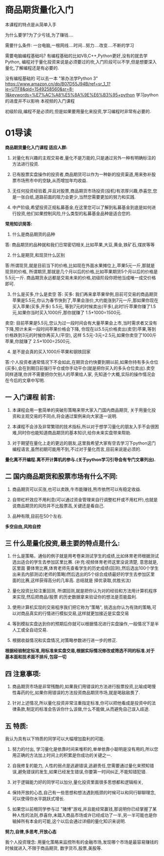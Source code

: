 
# 商品期货量化入门

本课程的特点是从简单入手

为什么要学?为了少亏钱,为了赚钱....

需要什么条件: 一台电脑,一根网线....时间...努力....改变....不断的学习

需要电脑编程基础吗? 有编程基础的比如VB,C++,Python更好,没有的就去学Python, 编程对于量化投资来说是必须要过的坎,入门阶段可以不学,但是想要深入量化,了解编程还是有必要的.

没有编程基础的 可以去一本 "笨办法学Python 3" https://www.amazon.cn/dp/B07D55J94B/ref=sr_1_1?ie=UTF8&qid=1549258560&sr=8-1&keywords=%E7%AC%A8%E5%8A%9E%E6%B3%95+python 学习python的进度并不以影响 本视频的入门课程

初级阶段,编程不是必须的,但是如果要用量化来投资,学习编程时非常有必要的.



# 01导读

**商品期货量化入门课程 适应人群:**

1. 对量化有兴趣的主观交易者,量化不是万能的,只是通过另外一种有明确标注的方法进行投资.

2. 已有股票实盘操作的投资者,商品期货可以作为一种新的投资渠道,用来弥补股票市场熊市中的空缺,从而增加年均收益.

3. 无任何投资经验着,并且对股票,商品期货市场投资(投机)有浓厚兴趣,恭喜您,您是一张白纸,道路前面的阻力会更少,当然您需要更加的努力和实践.

4. 中产阶级,希望投资正规私募基金,在这里您可以了解到私募基金到底是如何进行投资,他们如果控制风险,什么类型的私募基金品种是适合您的.


**常用知识简答:**

1. 什么是商品期货的品种

答: 商品期货的品种就和我们日常密切相关,比如苹果,大豆,黄金,铁矿石,煤炭等等

2. 什么是期货,和现货什么区别

答:所谓现货,就是目前当下的价格,比如现在外面水果摊位上,苹果5元一斤,那就是现货的价格, 所谓期货,那就是几个月以后的价格,比如苹果期货5个月以后的价格是5.5元一斤. 商品期货永远都是交易未来的价格,初级阶段你把他当成唯一成交价格即可.

3. 什么是买多,什么是卖空
答:
买多: 我们再来拿苹果举例,目前可交易的商品期货苹果是5.5元,你认为春节快到了,苹果会涨价,大约能涨到7元一斤,那如果你现在买入苹果(买多,开多) 5.5元, 等到7元的时候卖出(平多),此时1斤苹果你赚了1.5元,如果你当时买入1000斤,那你就赚了 1.5*1000=1500元.

卖空: 目前苹果是5.5元,您认为过一段时间会有大量苹果会上市,当时需求者又没有下降,预计未来一段时间苹果价格会下降, 你现在以5.5元价格卖出(卖空)苹果,等到价格跌到3元的时候你再买入(平空), 这样 5.5元-3元=2.5元,如果你卖空了1000斤苹果,你就赚了 2.5*1000=2500元.

4. 是不是会真的买入1000斤苹果和钢铁回家

答:个人投资者通常情况下不会如此,在期货合约快要到期以前,如果你持有多头仓位(买多),会在到期日前强行平仓或你手动平仓(就是把你买入的多头仓位卖出).卖空同样道理,你并不需要把你欠别人的苹果给人家, 先知道个大概,实际的操作情况会在今后的文章中写明.

## 一 入门课程 前言:

1. 本课程会用一套简单的突破形策略来带大家入门国内商品期货, 关于用量化投资和主观交易的不同点,将会通过案例来向大家逐一说明.

2. 本课程不会涉及非常繁琐的技术指标,所以对于想学习量化的朋友入手不会很困难,同时你也能知道商品期货的基本知识,给你未来实盘带来帮助.

3. 对于期望在量化上走的更远的朋友,这里我希望大家有空去学习下python这门编程语言,虽然初期可能用不到,不过对于量化而言,目前来说是必须的.

**量化离不开编程.离不开计算机的参与.(关于python学习引导会有专门文章列出).**



## 二 国内商品期货和股票市场有什么不同:

1. 商品期货可以买涨,也可以卖跌,牛市能赚钱,熊市依然可以有稳定收益.

2. 自带杠杆效应不用利息(可以通过资金管理来自行调整杠杆或不用杠杆),也就是说商品期货的风险并不比股票高,关键还是看自己.

3. 品种有限,目前在50个左右.

**多空自由,风险自控**


## 三 什么是量化投资,最主要的特点是什么:

1. 什么是策略，通俗的例子就是用考卷来测试学生的成绩,比如体育老师根据测试选出适合的学生去参加区里比赛. 
(补充:视频体育老师这里没说清楚, 意思就是,区里面 要体育比赛,体育老师先查看学生的历史成绩(回测),然后选出100个学生出来去内部测试(老师的策略)然后选出的5个综合成绩最好的学生去参加区里面的比赛,这样获得高分的几率高. 总结就是 择优录取,优胜劣汰)


2. 量化投资比较注重回测, 所谓回测,就是把你认为对的经验和方法用计算机程序来实现,然后把商品/股票 的历史数据拿来验证你的想法是否能盈利.

3. 使用计算机实现的交易程序我们把它称为"策略", 挑选出你认为有效的策略,可以对商品真实的行情进行模拟交易,这样就更加接近是实盘交易

4. 等到模拟实盘达到你的预期后你就可以根据情况进行实盘操作,一般情况下是半人工或全自动交易.

5. 根据收益情况和实盘情况,对策略参数进行进一步的修正.

**根据经验制定标准,用标准来实盘交易,根据实际情况修改或筛选不同的标准.对于基本面和技术面不排斥,包容一切**



## 四 注意事项:

1. 商品期货市场是非常残酷的,如果我们用错误的方法进行股票投资,比喻成喝慢性毒药的化,如果你用错误的方法投资商品期货市场,就是喝敌敌畏了.

2. 针对上述情况,所以量化投资非常注重指定标准,你可以把他看成是投资中的法律条款,制定的标准会告诉你什么该做,什么不能做,从而避免自己误入歧途.

## 五 特质:

我认为具有以下特质的同学可以大幅增加盈利的可能.

1. 努力的付出, 学习量化是依靠时间来堆积的,单单依靠小聪明是没有用的,所以您用正确的方法加上时间上的积累是你成功的关键之一.

2. 自我修复的能力, 人性的弱点是逃避错误,逃避责任,您需要通过量化来预知错误,避免错误的发生,如果已经发生错误,你要第一时间纠正,不能知错犯错.

3. 对于逻辑能力好的同学可以加分,量化投资里面很多思想都和逻辑相关,

4. 保持开放的心态,自己有一些思想和想法遇到瓶颈的时候可以和同行聊聊理念,可以使得你水平跳跃式增长.

5. 如果您以前根同学参与过 "赌博"游戏,并且能经常赢钱,那说明你已经掌握了某种人性的法则,恭喜你,未踏入商品市场或许已经成功了一半,另一半可能也是你输掉所有本金的可能,这个以后会通过详细的量化知识来说明. 

**努力,自律,多思考,开放心态**



我个人投资理念: 用量化策略来监控所有的金融市场,发现哪个市场是最容易赚钱的时候就进入,不限于商品期货, 数字货币,股票,美股等.




